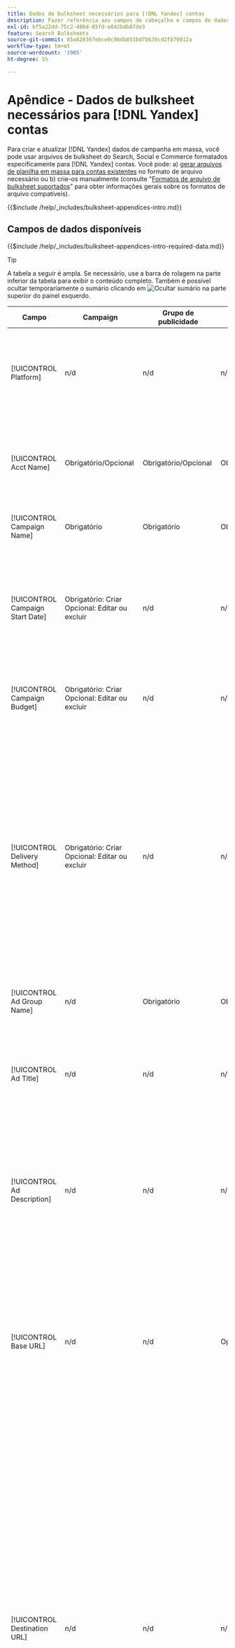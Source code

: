 ```yaml
---
title: Dados de bulksheet necessários para [!DNL Yandex] contas
description: Fazer referência aos campos de cabeçalho e campos de dados necessários em bulksheets para [!DNL Yandex] contas.
exl-id: bf5a22dd-75c2-486d-85fd-e042bdb87de3
feature: Search Bulksheets
source-git-commit: 85a828367ebce0c9bdb851bd7b639cd2f870012a
workflow-type: tm+mt
source-wordcount: '1905'
ht-degree: 1%

---
```


# Apêndice - Dados de bulksheet necessários para [!DNL Yandex] contas

Para criar e atualizar [!DNL Yandex] dados de campanha em massa, você pode usar arquivos de bulksheet do Search, Social e Commerce formatados especificamente para [!DNL Yandex] contas. Você pode: a) [gerar arquivos de planilha em massa para contas existentes](../bulksheet-download.md) no formato de arquivo necessário ou b) crie-os manualmente (consulte &quot;[Formatos de arquivo de bulksheet suportados](bulksheet-file-formats.md)&quot; para obter informações gerais sobre os formatos de arquivo compatíveis).

{{$include /help/_includes/bulksheet-appendices-intro.md}}

<!-- Hiding because this is probably too long a list to be useful.

## Available header fields

Platform,Acct Name,Campaign Name,Campaign Start Date,Campaign Budget,Delivery Method,Ad Group Name,Ad Title,Ad Description,Base URL,Destination URL,SiteLink Title,SiteLink Base URL,SiteLink Destination URL,Keyword,Max CPC,Match Type,Search Network Status,Content Network Status,Negative Keywords (Yandex),Param1 (Yandex),Param2 (Yandex),Campaign Status,Ad Group Status,Ad Status,Keyword Status,SiteLink Status,Campaign ID,Ad Group ID, Ad ID,Keyword ID,AMO ID, [Advertiser-specific Label Classification],Constraints,EF Error Message

{{$include /help/_includes/bulksheet-headers-note.md}}

-->

## Campos de dados disponíveis

{{$include /help/_includes/bulksheet-appendices-intro-required-data.md}}

>[!TIP]
>
>A tabela a seguir é ampla. Se necessário, use a barra de rolagem na parte inferior da tabela para exibir o conteúdo completo. Também é possível ocultar temporariamente o sumário clicando em ![Ocultar sumário](/help/search-social-commerce/assets/hide-toc.png "Ocultar sumário") na parte superior do painel esquerdo.

| Campo | Campaign | Grupo de publicidade | Palavra-chave | Anúncio de texto | Sitelink | Descrição |
|----|----|-----|-----|----|----|----|
| [!UICONTROL Platform] | n/d | n/d | n/d | n/d | n/d | (Incluído nos bulksheets gerados para fins de informação) A plataforma de anúncios. Obrigatório, a menos que cada linha inclua uma ID AMO para a entidade. |
| [!UICONTROL Acct Name] | Obrigatório/Opcional | Obrigatório/Opcional | Obrigatório/Opcional | Obrigatório/Opcional | Obrigatório/Opcional | (Incluído nos bulksheets gerados para fins de informação) A plataforma de anúncios. Obrigatório, a menos que cada linha inclua uma ID AMO para a entidade. |
| [!UICONTROL Campaign Name] | Obrigatório | Obrigatório | Obrigatório | Obrigatório | Obrigatório | O nome exclusivo que identifica uma campanha para uma conta. |
| [!UICONTROL Campaign Start Date] | Obrigatório: Criar<br>Opcional: Editar ou excluir | n/d | n/d | n/d | n/d | A primeira data em que os lances podem ser colocados para uma campanha, no fuso horário do anunciante e em um dos seguintes formatos: m/d/aaaa, m/d/aaaa, m-d-aaaa ou m-d-aa. O padrão para novas campanhas é o dia atual. |
| [!UICONTROL Campaign Budget] | Obrigatório: Criar<br>Opcional: Editar ou excluir | n/d | n/d | n/d | n/d | Um limite de gastos vitalício para a campanha, com ou sem símbolos e pontuação monetários. |
| [!UICONTROL Delivery Method] | Obrigatório: Criar<br>Opcional: Editar ou excluir | n/d | n/d | n/d | n/d | A rapidez com que os anúncios da campanha são mostrados todos os dias:<ul><li><i>[!UICONTROL Standard (Distributed)]</i> (o padrão para novas campanhas): para espalhar suas impressões de anúncio ao longo do dia.</li><li><i>[!UICONTROL Accelerated]:</i> Para exibir seus anúncios com a maior frequência possível até que seu orçamento seja atingido. Como resultado, seus anúncios podem não aparecer no final do dia.</li></ul> |
| [!UICONTROL Ad Group Name] | n/d | Obrigatório | Obrigatório | Obrigatório | n/d | O grupo de publicidade. |
| [!UICONTROL Ad Title] | n/d | n/d | n/d | Obrigatório | n/d | O título do banner (anúncio). O comprimento máximo é de 33 caracteres e uma única palavra não pode incluir mais de 23 caracteres.<br><br><b>Nota:</b> Alterar a cópia de anúncio exclui o anúncio existente e cria um novo. |
| [!UICONTROL Ad Description] | n/d | n/d | n/d | Obrigatório | n/d | O corpo do banner (anúncio). O comprimento máximo é de 75 caracteres e uma única palavra não pode ter mais de 22 caracteres.<br><br><b>Nota:</b> Alterar a cópia de anúncio exclui o anúncio existente e cria um novo. |
| [!UICONTROL Base URL] | n/d | n/d | Opcional | Obrigatório | n/d | O URL da página de aterrissagem para o qual os usuários finais são levados quando clicam em seu anúncio, incluindo quaisquer parâmetros de acréscimo configurados para a campanha ou conta. O comprimento máximo é de 1024 caracteres, incluindo o protocolo.<br><br>URLs base/final no nível de palavra-chave substituem URLs no nível de anúncio e superior. |
| [!UICONTROL Destination URL] | n/d | n/d | n/d | n/d | n/d | (Incluído em bulksheets gerados para fins de informação; não publicado na rede de publicidade) Para contas com URLs de destino, esse valor é o URL que vincula um anúncio a um URL/página inicial base no site do anunciante (às vezes, por meio de outro site que rastreia o clique e redireciona o usuário para a página inicial). Inclui quaisquer parâmetros de acréscimo configurados para a campanha ou conta do Search, Social e &amp; Commerce. Se você gerou URLs de rastreamento, esse valor se baseia nos parâmetros de rastreamento nas configurações da conta e nas configurações da campanha. Se você anexou parâmetros específicos de rede de publicidade, eles podem ser substituídos pelos parâmetros equivalentes de Pesquisa, Social e Comércio. |
| [!UICONTROL SiteLink Title] | n/d | n/d | n/d | n/d | Obrigatório | O texto do sitelink. Para novos sitelinks, inclua o nome da campanha na linha do sitelink. Para sitelinks de nível de grupo de anúncios ou de nível de anúncio, inclua também o nome do grupo de anúncios ou o título e o texto do anúncio, respectivamente.<br><br><b>Nota:</b> Você pode ter até quatro sitelinks. |
| [!UICONTROL SiteLink Base URL] | n/d | n/d | n/d | n/d | Obrigatório | O URL base de um sitelink; ele deve ser o URL base do banner. Consulte &quot;[!UICONTROL Base URL].&quot; |
| [!UICONTROL SiteLink Destination URL] | n/d | n/d | n/d | n/d | n/d | A URL de destino de um sitelink; ela deve ser a URL de destino do banner. Consulte &quot;[!UICONTROL Destination URL].&quot; |
| [!UICONTROL Keyword] | Opcional / n/d | n/d | Obrigatório | n/d | n/d | A frase (sequência de palavras-chave). Um anúncio deve ter pelo menos uma frase. Cada palavra-chave pode ter no máximo sete palavras, exceto palavras de interrupção.<br><br><b>Notas:</b><ul><li>Para excluir uma frase no nível da campanha, defina o [!UICONTROL Match Type] para [!UICONTROL Negative].</li><li>Alterar uma frase exclui a frase existente e cria uma nova.</li><li>Alterar um [!DNL Yandex] frase de palavra-chave ou tipo de correspondência exclui a frase de palavra-chave existente e cria uma nova.</li></ul> |
| [!UICONTROL Max CPC] | n/d | Obrigatório: Criar<br>Opcional: Editar ou excluir | Opcional | n/d | n/d | O custo máximo por clique (CPC), que é o valor mais alto a ser pago por um clique de banner (anúncio) na rede de pesquisa, com ou sem símbolos monetários e pontuação. Você pode definir valores para grupos de anúncios e palavras-chave. O padrão para uma nova palavra-chave é herdada do nível do grupo de anúncios. |
| [!UICONTROL Match Type] | Opcional / n/d | n/d | Opcional: Criar<br>Obrigatório/Opcional: Editar ou excluir | n/d | n/d | A opção de correspondência de palavras-chave para a frase: <i>[!UICONTROL Content]</i> ou <i>[!UICONTROL Search]</i>. Defina palavras-chave negativas usando o &quot;[!UICONTROL Negative Keywords]&quot;.<br><br><b>Nota:</b> Alterar um [!DNL Yandex] frase de palavra-chave ou tipo de correspondência exclui a frase de palavra-chave existente e cria uma nova. |
| [!UICONTROL Search Network Status] | Opcional | n/d | n/d | n/d | n/d | Se os anúncios devem ser colocados na rede de pesquisa: <i>[!UICONTROL Yes]</i> (o padrão) ou <i>[!UICONTROL No]</i>. |
| Status da rede de conteúdo | Opcional | n/d | n/d | n/d | n/d | Se os anúncios devem ser colocados na [!DNL Yandex] rede de publicidade (exibição): <i>[!UICONTROL Yes]</i> (o padrão) ou <i>[!UICONTROL No]</i>. |
| [!UICONTROL Negative Keywords (Yandex)] | n/d | n/d | Opcional | n/d | n/d | Palavras-chave negativas (frases) compartilhadas por todas as frases em um grupo de anúncios, precedidas por um sinal de menos (como `-mykeyword`). Se uma palavra-chave negativa corresponder a uma palavra-chave em uma frase, a palavra-chave negativa não será aplicada à frase. |
| [!UICONTROL Param1 (Yandex)] | n/d | n/d | Opcional | n/d | n/d | Valor do `{param1}` variável de substituição. Pode incluir até 255 bytes. Para excluir o valor existente, use o valor `[delete]` (incluindo os colchetes). |
| [!UICONTROL Param2 (Yandex)] | n/d | n/d | Opcional | n/d | n/d | Valor do  `{param2}` variável de substituição. Pode incluir até 255 bytes. Para excluir o valor existente, use o valor `[delete]` (incluindo os colchetes). |
| [!UICONTROL Campaign Status] | Opcional: criar ou editar<br>Obrigatório: Excluir | n/d | n/d | n/d | n/d | O status de exibição da campanha: <i>[!UICONTROL active]</i>, <i>[!UICONTROL archived]</i>, <i>[!UICONTROL deleted]</i>, <i>[!UICONTROL disapproved]</i>, <i>[!UICONTROL pending]</i>ou <i>[!UICONTROL stop]</i> (pausado). O padrão para novas campanhas é <i>[!UICONTROL active]</i>.<br><br><b>Notas:</b><ul></li>Se uma campanha já esteve ativa, não é possível excluí-la. Em vez disso, arquive-o.</li><li>As campanhas podem ser arquivadas ou removidas automaticamente em algumas situações.</li><li>Você não pode definir o status manualmente como <i>[!UICONTROL disapproved]</i> ou <i>[!UICONTROL pending]</i>, nem alterar esses status.</li></ul> |
| [!UICONTROL Ad Group Status] | n/d | Opcional: criar ou editar<br>Obrigatório: Excluir | n/d | n/d | n/d | O status de exibição do grupo de anúncios: <i>[!UICONTROL active]</i>, <i>[!UICONTROL archived]</i>, <i>[!UICONTROL deleted]</i>, <i>[!UICONTROL disapproved]</i>, <i>[!UICONTROL pending]</i>ou <i>[!UICONTROL stop]</i> (pausado). O padrão para novos grupos de anúncios é <i>[!UICONTROL active]</i>.<br><br><b>Notas:</b><ul></li>Se um grupo de publicidade já esteve ativo, não é possível excluí-lo. Em vez disso, arquive-o.</li><li>Você não pode definir o status manualmente como <i>[!UICONTROL disapproved]</i> ou <i>[!UICONTROL pending]</i>, nem alterar esses status.</li></ul> |
| [!UICONTROL Ad Status] | n/d | n/d | n/d | Opcional: criar ou editar<br>Obrigatório: Excluir | n/d | O status de exibição do banner (anúncio): <i>[!UICONTROL active]</i>, <i>[!UICONTROL archived]</i>, <i>[!UICONTROL deleted]</i>, <i>[!UICONTROL disapproved]</i>, <i>[!UICONTROL pending]</i>ou <i>[!UICONTROL stop]</i> (pausado). O padrão para novos banners é <i>[!UICONTROL active]</i>.<br><br><b>Observação: não é possível definir o status manualmente como <i>[!UICONTROL disapproved]</i> ou <i>[!UICONTROL pending]</i>, nem alterar esses status. |
| [!UICONTROL Keyword Status] | n/d | n/d | Opcional: criar ou editar<br>Obrigatório: Excluir | n/d | n/d | O status de exibição da frase (palavra-chave): <i>[!UICONTROL active]</i>. O padrão para novas frases é <i>[!UICONTROL active]</i>.<br><br><b>Observação: não é possível definir o status manualmente como <i>[!UICONTROL disapproved]</i> ou <i>[!UICONTROL pending]</i>, nem alterar esses status. |
| [!UICONTROL SiteLink Status] | n/d | n/d | n/d | n/d | Opcional: criar ou editar<br>Obrigatório: Excluir | O status de exibição do sitelink: <i>[*UICONTROL Ativo]</i> ou <i>[*UICONTROL Pausado]</i>. O padrão para novos sitelinks é <i>[*UICONTROL Ativo]</i>. |
| [!UICONTROL Campaign ID] | n/d: Criar<br>Obrigatório/Opcional: Editar<br>Opcional: Excluir | Opcional | Opcional | Opcional | Opcional | A ID exclusiva que identifica uma campanha existente. Em arquivos CSV e TSV, ele deve ser precedido por uma aspa simples (&#39;).[^1] Obrigatório somente quando você altera o nome da campanha, a menos que a linha inclua uma ID do AMO para a campanha. |
| [!UICONTROL Ad Group ID] | n/d | n/d: Criar<br>Obrigatório/Opcional: Editar<br>Opcional: Excluir | Opcional | Opcional | n/d | O identificador exclusivo que identifica um grupo de anúncios existente. Em arquivos CSV e TSV, ele deve ser precedido por uma aspa simples (&#39;).[^1] Obrigatório somente quando você altera o nome do grupo de anúncios, a menos que a linha inclua uma ID AMO para o grupo de anúncios. |
| [!UICONTROL Ad ID] | n/d | n/d | n/d | n/d: Criar<br>Obrigatório/Opcional: Editar ou excluir | n/d | A ID exclusiva que identifica uma palavra-chave existente. Em arquivos CSV e TSV, ele deve ser precedido por uma aspa simples (&#39;).[^1] Obrigatório somente quando você altera o nome da palavra-chave, a menos que a linha inclua a) colunas de propriedade suficientes para identificar a palavra-chave ou b) uma ID AMO. |
| [!UICONTROL Keyword ID] | n/d | n/d | n/d: Criar<br>Obrigatório/Opcional: Editar<br>Obrigatório: Excluir | n/d | n/d | A ID exclusiva que identifica uma palavra-chave existente. Em arquivos CSV e TSV, ele deve ser precedido por uma aspa simples (&#39;).[^1] Obrigatório somente quando você altera o nome da palavra-chave, a menos que a linha inclua a) colunas de propriedade suficientes para identificar a palavra-chave ou b) uma ID AMO. |
| [!UICONTROL AMO ID] | n/d | n/d | n/d | n/d | n/d | (Em bulksheets gerados) Uma [!DNL Adobe]Identificador exclusivo gerado pelo para uma entidade sincronizada. Para anúncios de pesquisa responsivos, a ID do AMO é necessária para editar ou excluir anúncios, a menos que você inclua a variável [!UICONTROL Ad ID]. Para editar dados para todos os outros tipos de entidade com uma ID AMO, a ID AMO é necessária para editar ou excluir os dados, a menos que você inclua a ID da entidade e a ID da entidade pai.<br><br>Search, Social, &amp; Commerce usa o valor para determinar a identidade correta para editar, mas não publica a ID na rede de anúncios. |
| \[Classificação de rótulo específica do anunciante\] | Opcional | Opcional | Opcional | Opcional | n/d | (Nomeado para uma classificação de rótulo específica do anunciante, como &quot;Cor&quot; para uma classificação de rótulo chamada Cor) Um valor para a classificação especificada associada à entidade. Você pode incluir apenas um valor por classificação por entidade (como &quot;vermelho&quot; para a classificação de rótulo &quot;Cor&quot; para a Campanha A). O comprimento máximo é de 100 caracteres e o valor pode incluir caracteres ASCII e não ASCII.<br><br>As classificações de rótulo e seus valores de rótulo são aplicados a todos os componentes filhos; novos componentes adicionados posteriormente são associados automaticamente ao rótulo. As classificações de etiquetas para grupos de produtos são aplicadas ao nível de unidade (mais granular).<br><br>O nome da classificação e o valor da classificação não fazem distinção entre maiúsculas e minúsculas. |
| [!UICONTROL Constraints] | Opcional | Opcional | Opcional | n/d | n/d | Uma restrição atribuída à entidade. Você pode atribuir somente uma restrição por entidade.<br><br>As restrições são herdadas por entidades filhas, portanto, não é necessário inserir valores para entidades filhas, a menos que você queira substituir os valores herdados. |
| [!UICONTROL EF Error Message] | n/d | n/d | n/d | n/d | n/d | (Incluído em bulksheets gerados para fins de informação) Espaço reservado para exibir mensagens de erro do Search, Social e &amp; Commerce referentes aos dados na linha; as mensagens de erro estão incluídas em [!UICONTROL EF Errors] arquivos. Este valor não é postado na rede de publicidade. |

[^1]: o Excel converte números grandes em notação científica (como 2.12E+09 para 2115585666) quando abre o arquivo. Para exibir dígitos na notação padrão, selecione qualquer célula na coluna e clique dentro da barra de fórmulas.

>[!MORELIKETHIS]
>
>* [Apêndice - Erros de bulksheet](../bulksheet-errors.md)
>* [Operações que você pode executar em bulksheets](bulksheet-operations.md)
>* [Formatos de arquivo de bulksheet compatíveis](bulksheet-file-formats.md)
>* [Baixar/criar um arquivo de bulksheet](../bulksheet-download.md)
>* [Formatos de rastreamento de cliques para [!DNL Naver]](/help/search-social-commerce/tracking/formats-click-tracking-naver.md)
>* [Fazer upload de um arquivo de bulksheet ou arquivo de erro corrigido](../bulksheet-upload.md)

